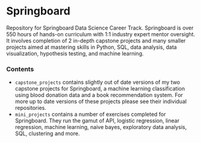# Springboard
Repository for Springboard Data Science Career Track. Springboard is over 550 hours of hands-on curriculum with 1:1 industry expert mentor oversight. It involves completion of 2 in-depth capstone projects and many smaller projects aimed at mastering skills in Python, SQL, data analysis, data visualization, hypothesis testing, and machine learning.

### Contents
- `capstone_projects` contains slightly out of date versions of my two capstone projects for Springboard, a machine learning classification using blood donation data and a book recommendation system. For more up to date versions of these projects please see their individual repositories.
- `mini_projects` contains a number of exercises completed for Springboard. They run the gamut of API, logistic regression, linear regression, machine learning, naive bayes, exploratory data analysis, SQL, clustering and more.
